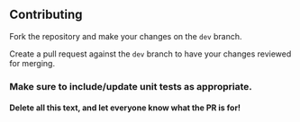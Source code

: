 ## Contributing

Fork the repository and make your changes on the `dev` branch.

Create a pull request against the `dev` branch to have your changes reviewed for merging.

### Make sure to include/update unit tests as appropriate.

#### Delete all this text, and let everyone know what the PR is for!

